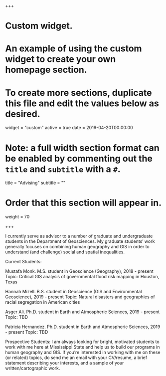 +++
# Custom widget.
# An example of using the custom widget to create your own homepage section.
# To create more sections, duplicate this file and edit the values below as desired.
widget = "custom"
active = true
date = 2016-04-20T00:00:00

# Note: a full width section format can be enabled by commenting out the `title` and `subtitle` with a `#`.
title = "Advising"
subtitle = ""

# Order that this section will appear in.
weight = 70

+++

I currently serve as advisor to a number of graduate and undergraduate students in the Department of Geosciences. My graduate students’ work generally focuses on combining human geography and GIS in order to understand (and challenge) social and spatial inequalities. 

Current Students:

Mustafa Monk. M.S. student in Geoscience (Geography), 2018 - present
Topic: Critical GIS analysis of governmental flood risk mapping in Houston, Texas

Hannah Mizell. B.S. student in Geoscience (GIS and Environmental Geoscience), 2019 - present
Topic: Natural disasters and geographies of racial segregation in American cities

Asger Ali. Ph.D. student in Earth and Atmospheric Sciences, 2019 - present 
Topic: TBD

Patricia Hernandez. Ph.D. student in Earth and Atmospheric Sciences, 2019 - present 
Topic: TBD

Prospective Students:
I am always looking for bright, motivated students to work with me here at Mississippi State and help us to build our programs in human geography and GIS. If you’re interested in working with me on these (or related) topics, do send me an email with your CV/resume, a brief statement describing your interests, and a sample of your written/cartographic work.
